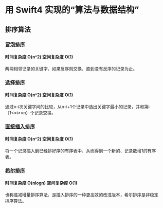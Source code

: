 # 用 Swift4 实现的“算法与数据结构”
## 排序算法
###  [冒泡排序](https://github.com/josephchang10/algoeithm_and_data_structure_swift/blob/master/BubbleSort.swift)
#### 时间复杂度 O(n^2) 空间复杂度 O(1)
两两相邻记录的关键字，如果反序则交换，直到没有反序的记录为止。
### [选择排序](https://github.com/josephchang10/algoeithm_and_data_structure_swift/blob/master/SelectSort.swift)
#### 时间复杂度 O(n^2) 空间复杂度 O(1)
通过n-i次关键字间的比较，从n-i+1个记录中选出关键字最小的记录，并和第i（1<=i<=n）个记录交换。
### [直接插入排序](https://github.com/josephchang10/algoeithm_and_data_structure_swift/blob/master/InsertSort.swift)
#### 时间复杂度 O(n^2) 空间复杂度 O(1)
将一个记录插入到已经排好序的有序表中，从而得到一个新的、记录数增1的有序表。
### [希尔排序](https://github.com/josephchang10/algoeithm_and_data_structure_swift/blob/master/ShellSort.swift)
#### 时间复杂度 O(nlogn) 空间复杂度 O(1)
也称递减增量排序算法，是插入排序的一种更高效的改进版本，希尔排序是非稳定排序算法。
